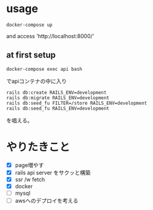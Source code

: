 # usage
```
docker-compose up
```
and access 'http://localhost:8000/'

## at first setup
```
docker-compose exec api bash
```
でapiコンテナの中に入り
```
rails db:create RAILS_ENV=development
rails db:migrate RAILS_ENV=development
rails db:seed_fu FILTER=/store RAILS_ENV=development
rails db:seed_fu RAILS_ENV=development
```
を唱える。

# やりたきこと
- [x] page増やす
- [x] rails api server をサクッと構築
- [x] ssr /w fetch
- [x] docker
- [ ] mysql
- [ ] awsへのデプロイを考える
